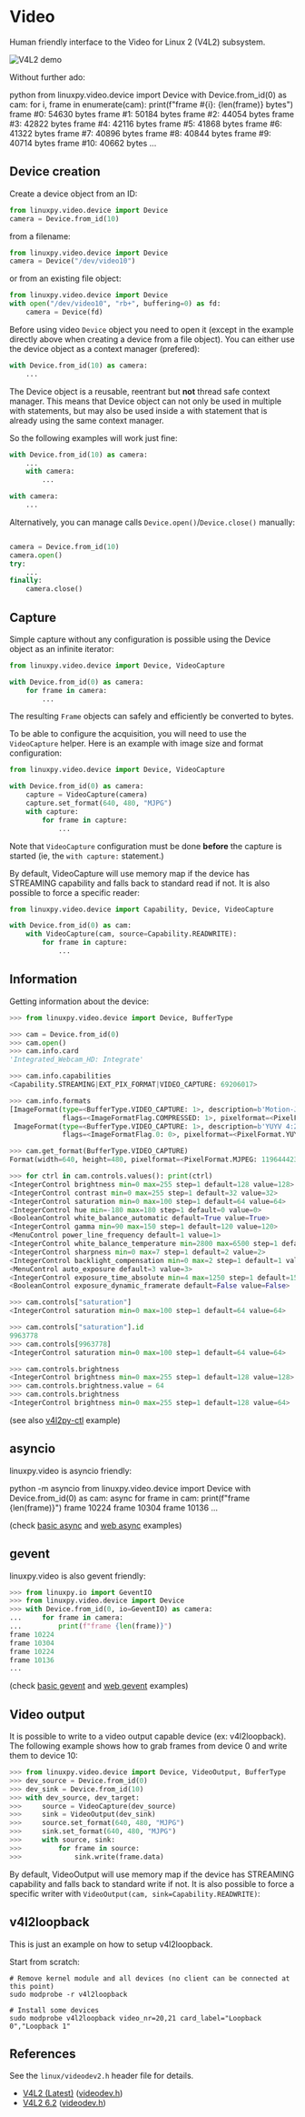 # Video

Human friendly interface to the Video for Linux 2 (V4L2) subsystem.

![V4L2 demo](video.svg)

Without further ado:

<div class="termy" data-ty-macos>
  <span data-ty="input" data-ty-prompt="$">python</span>
  <span data-ty="input" data-ty-prompt=">>>">from linuxpy.video.device import Device</span>
  <span data-ty="input" data-ty-prompt=">>>">with Device.from_id(0) as cam:</span>
  <span data-ty="input" data-ty-prompt="...">    for i, frame in enumerate(cam):</span>
  <span data-ty="input" data-ty-prompt="...">        print(f"frame #{i}: {len(frame)} bytes")</span>
  <span data-ty data-ty-delay="200">frame #0: 54630 bytes</span>
  <span data-ty data-ty-delay="200">frame #1: 50184 bytes</span>
  <span data-ty data-ty-delay="200">frame #2: 44054 bytes</span>
  <span data-ty data-ty-delay="200">frame #3: 42822 bytes</span>
  <span data-ty data-ty-delay="200">frame #4: 42116 bytes</span>
  <span data-ty data-ty-delay="200">frame #5: 41868 bytes</span>
  <span data-ty data-ty-delay="200">frame #6: 41322 bytes</span>
  <span data-ty data-ty-delay="200">frame #7: 40896 bytes</span>
  <span data-ty data-ty-delay="200">frame #8: 40844 bytes</span>
  <span data-ty data-ty-delay="200">frame #9: 40714 bytes</span>
  <span data-ty data-ty-delay="200">frame #10: 40662 bytes</span>
  <span data-ty data-ty-delay="200">...</span>
</div>


## Device creation

Create a device object from an ID:

```python
from linuxpy.video.device import Device
camera = Device.from_id(10)
```

from a filename:
```python
from linuxpy.video.device import Device
camera = Device("/dev/video10")
```

or from an existing file object:

```python
from linuxpy.video.device import Device
with open("/dev/video10", "rb+", buffering=0) as fd:
    camera = Device(fd)
```

Before using video `Device` object you need to open it (except in the
example directly above when creating a device from a file object).
You can either use the device object as a context manager (prefered):

```python
with Device.from_id(10) as camera:
    ...
```

The Device object is a reusable, reentrant but **not** thread safe context
manager. This means that Device object can not only be used in multiple with
statements, but may also be used inside a with statement that is already
using the same context manager.

So the following examples will work just fine:

```python
with Device.from_id(10) as camera:
    ...
    with camera:
        ...

with camera:
    ...
```


Alternatively, you can manage calls `Device.open()`/`Device.close()` manually:

```python

camera = Device.from_id(10)
camera.open()
try:
    ...
finally:
    camera.close()
```

## Capture

Simple capture without any configuration is possible using the Device object
as an infinite iterator:

```python
from linuxpy.video.device import Device, VideoCapture

with Device.from_id(0) as camera:
    for frame in camera:
        ...
```

The resulting `Frame` objects can safely and efficiently be converted to bytes.

To be able to configure the acquisition, you will need to use the
`VideoCapture` helper. Here is an example with image size and format configuration:

```python
from linuxpy.video.device import Device, VideoCapture

with Device.from_id(0) as camera:
    capture = VideoCapture(camera)
    capture.set_format(640, 480, "MJPG")
    with capture:
        for frame in capture:
            ...
```

Note that `VideoCapture` configuration must be done **before** the capture is started
(ie, the `with capture:` statement.)

By default, VideoCapture will use memory map if the device has STREAMING
capability and falls back to standard read if not. It is also possible to
force a specific reader:

```python
from linuxpy.video.device import Capability, Device, VideoCapture

with Device.from_id(0) as cam:
    with VideoCapture(cam, source=Capability.READWRITE):
        for frame in capture:
            ...
```

## Information

Getting information about the device:

```python
>>> from linuxpy.video.device import Device, BufferType

>>> cam = Device.from_id(0)
>>> cam.open()
>>> cam.info.card
'Integrated_Webcam_HD: Integrate'

>>> cam.info.capabilities
<Capability.STREAMING|EXT_PIX_FORMAT|VIDEO_CAPTURE: 69206017>

>>> cam.info.formats
[ImageFormat(type=<BufferType.VIDEO_CAPTURE: 1>, description=b'Motion-JPEG',
             flags=<ImageFormatFlag.COMPRESSED: 1>, pixelformat=<PixelFormat.MJPEG: 1196444237>),
 ImageFormat(type=<BufferType.VIDEO_CAPTURE: 1>, description=b'YUYV 4:2:2',
             flags=<ImageFormatFlag.0: 0>, pixelformat=<PixelFormat.YUYV: 1448695129>)]

>>> cam.get_format(BufferType.VIDEO_CAPTURE)
Format(width=640, height=480, pixelformat=<PixelFormat.MJPEG: 1196444237>}

>>> for ctrl in cam.controls.values(): print(ctrl)
<IntegerControl brightness min=0 max=255 step=1 default=128 value=128>
<IntegerControl contrast min=0 max=255 step=1 default=32 value=32>
<IntegerControl saturation min=0 max=100 step=1 default=64 value=64>
<IntegerControl hue min=-180 max=180 step=1 default=0 value=0>
<BooleanControl white_balance_automatic default=True value=True>
<IntegerControl gamma min=90 max=150 step=1 default=120 value=120>
<MenuControl power_line_frequency default=1 value=1>
<IntegerControl white_balance_temperature min=2800 max=6500 step=1 default=4000 value=4000 flags=inactive>
<IntegerControl sharpness min=0 max=7 step=1 default=2 value=2>
<IntegerControl backlight_compensation min=0 max=2 step=1 default=1 value=1>
<MenuControl auto_exposure default=3 value=3>
<IntegerControl exposure_time_absolute min=4 max=1250 step=1 default=156 value=156 flags=inactive>
<BooleanControl exposure_dynamic_framerate default=False value=False>

>>> cam.controls["saturation"]
<IntegerControl saturation min=0 max=100 step=1 default=64 value=64>

>>> cam.controls["saturation"].id
9963778
>>> cam.controls[9963778]
<IntegerControl saturation min=0 max=100 step=1 default=64 value=64>

>>> cam.controls.brightness
<IntegerControl brightness min=0 max=255 step=1 default=128 value=128>
>>> cam.controls.brightness.value = 64
>>> cam.controls.brightness
<IntegerControl brightness min=0 max=255 step=1 default=128 value=64>
```

(see also [v4l2py-ctl](examples/video/v4l2py-ctl.py) example)

## asyncio

linuxpy.video is asyncio friendly:

<div class="termy" data-ty-macos>
  <span data-ty="input" data-ty-prompt="$">python -m asyncio</span>
  <span data-ty="input" data-ty-prompt=">>>">from linuxpy.video.device import Device</span>
  <span data-ty="input" data-ty-prompt=">>>">with Device.from_id(0) as cam:</span>
  <span data-ty="input" data-ty-prompt="...">    async for frame in cam:</span>
  <span data-ty="input" data-ty-prompt="...">        print(f"frame {len(frame)}")</span>
  <span data-ty data-ty-delay="200">frame 10224</span>
  <span data-ty data-ty-delay="200">frame 10304</span>
  <span data-ty data-ty-delay="200">frame 10136</span>
  <span data-ty data-ty-delay="200">...</span>
</div>


(check [basic async](examples/video/basic_async.py) and [web async](examples/video/web/async.py) examples)

## gevent

linuxpy.video is also gevent friendly:

```python
>>> from linuxpy.io import GeventIO
>>> from linuxpy.video.device import Device
>>> with Device.from_id(0, io=GeventIO) as camera:
...     for frame in camera:
...         print(f"frame {len(frame)}")
frame 10224
frame 10304
frame 10224
frame 10136
...
```

(check [basic gevent](examples/basic_gevent.py) and [web gevent](examples/web/sync.py) examples)

## Video output

It is possible to write to a video output capable device (ex: v4l2loopback).
The following example shows how to grab frames from device 0 and write them
to device 10:

```python
>>> from linuxpy.video.device import Device, VideoOutput, BufferType
>>> dev_source = Device.from_id(0)
>>> dev_sink = Device.from_id(10)
>>> with dev_source, dev_target:
>>>     source = VideoCapture(dev_source)
>>>     sink = VideoOutput(dev_sink)
>>>     source.set_format(640, 480, "MJPG")
>>>     sink.set_format(640, 480, "MJPG")
>>>     with source, sink:
>>>         for frame in source:
>>>             sink.write(frame.data)
```

By default, VideoOutput will use memory map if the device has STREAMING
capability and falls back to standard write if not. It is also possible to
force a specific writer with `VideoOutput(cam, sink=Capability.READWRITE)`:

## v4l2loopback

This is just an example on how to setup v4l2loopback.

Start from scratch:

```console
# Remove kernel module and all devices (no client can be connected at this point)
sudo modprobe -r v4l2loopback

# Install some devices
sudo modprobe v4l2loopback video_nr=20,21 card_label="Loopback 0","Loopback 1"
```

## References

See the ``linux/videodev2.h`` header file for details.


* [V4L2 (Latest)](https://www.kernel.org/doc/html/latest/userspace-api/media/v4l/v4l2.html) ([videodev.h](https://www.kernel.org/doc/html/latest/userspace-api/media/v4l/videodev.html))
* [V4L2 6.2](https://www.kernel.org/doc/html/v6.2/userspace-api/media/v4l/v4l2.html) ([videodev.h](https://www.kernel.org/doc/html/v6.2/userspace-api/media/v4l/videodev.html))
